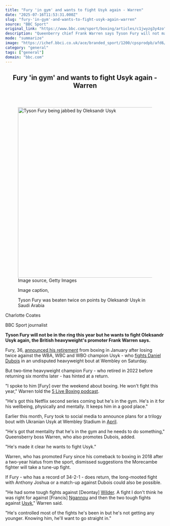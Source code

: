 ```yaml
---
title: "Fury 'in gym' and wants to fight Usyk again - Warren"
date: "2025-07-16T11:53:31.000Z"
slug: "fury-'in-gym'-and-wants-to-fight-usyk-again-warren"
source: "BBC Sport"
original_link: "https://www.bbc.com/sport/boxing/articles/c1jwyzg3y4zo"
description: "Queenberry chief Frank Warren says Tyson Fury will not make a boxing comeback this year but he wants to fight Oleksandr Usyk again."
mode: "summarize"
image: "https://ichef.bbci.co.uk/ace/branded_sport/1200/cpsprodpb/afd6/live/b17f3250-6234-11f0-a990-2d25b54d63aa.jpg"
category: "general"
tags: ["general"]
domain: "bbc.com"
---
```

<div id="readability-page-1" class="page"><div><main id="main-content" data-testid="main-content"><article id="urn-bbc-ares--article-c1jwyzg3y4zo"><header data-component="headline-block"><h2 id="main-heading" type="headline" tabindex="-1"><span role="text">Fury 'in gym' and wants to fight Usyk again - Warren</span></h2></header><div data-component="image-block"><figure><p><span><picture><source srcset="https://ichef.bbci.co.uk/ace/standard/240/cpsprodpb/afd6/live/b17f3250-6234-11f0-a990-2d25b54d63aa.jpg.webp 240w, https://ichef.bbci.co.uk/ace/standard/320/cpsprodpb/afd6/live/b17f3250-6234-11f0-a990-2d25b54d63aa.jpg.webp 320w, https://ichef.bbci.co.uk/ace/standard/480/cpsprodpb/afd6/live/b17f3250-6234-11f0-a990-2d25b54d63aa.jpg.webp 480w, https://ichef.bbci.co.uk/ace/standard/624/cpsprodpb/afd6/live/b17f3250-6234-11f0-a990-2d25b54d63aa.jpg.webp 624w, https://ichef.bbci.co.uk/ace/standard/800/cpsprodpb/afd6/live/b17f3250-6234-11f0-a990-2d25b54d63aa.jpg.webp 800w" type="image/webp"><img alt="Tyson Fury being jabbed by Oleksandr Usyk" src="https://ichef.bbci.co.uk/ace/standard/955/cpsprodpb/afd6/live/b17f3250-6234-11f0-a990-2d25b54d63aa.jpg" srcset="https://ichef.bbci.co.uk/ace/standard/240/cpsprodpb/afd6/live/b17f3250-6234-11f0-a990-2d25b54d63aa.jpg 240w, https://ichef.bbci.co.uk/ace/standard/320/cpsprodpb/afd6/live/b17f3250-6234-11f0-a990-2d25b54d63aa.jpg 320w, https://ichef.bbci.co.uk/ace/standard/480/cpsprodpb/afd6/live/b17f3250-6234-11f0-a990-2d25b54d63aa.jpg 480w, https://ichef.bbci.co.uk/ace/standard/624/cpsprodpb/afd6/live/b17f3250-6234-11f0-a990-2d25b54d63aa.jpg 624w, https://ichef.bbci.co.uk/ace/standard/800/cpsprodpb/afd6/live/b17f3250-6234-11f0-a990-2d25b54d63aa.jpg 800w" width="955" height="538"></picture></span><span role="text"><span>Image source, </span>Getty Images</span></p><figcaption><span>Image caption, </span><p>Tyson Fury was beaten twice on points by Oleksandr Usyk in Saudi Arabia</p></figcaption></figure></div><div data-component="byline-block"><p>Charlotte Coates</p><p>BBC Sport journalist</p></div><div data-component="text-block"><p><b>Tyson Fury will not be in the ring this year but he wants to fight Oleksandr Usyk again, the British heavyweight's promoter Frank Warren says. </b></p><p>Fury, 36, <a href="https://www.bbc.com/sport/boxing/articles/c1wejqevx1wo">announced his retirement</a> from boxing in January after losing twice against the WBA, WBC and WBO champion Usyk - who <a href="https://www.google.com/url?sa=t&amp;source=web&amp;rct=j&amp;opi=89978449&amp;url=https://www.bbc.com/sport/boxing/articles/c5ygvve1108o&amp;ved=2ahUKEwi6pYXknsGOAxXoQkEAHf_oKQAQxfQBKAB6BAgLEAE&amp;usg=AOvVaw3txxIBqBAqQ89UUgdaJVHN">fights Daniel Dubois</a> in an undisputed heavyweight bout at Wembley on Saturday. </p><p>But two-time heavyweight champion Fury - who retired in 2022 before returning six months later - has hinted at a return. </p><p>"I spoke to him [Fury] over the weekend about boxing. He won't fight this year," Warren told the <a href="https://www.bbc.com/sounds/play/p0lqc0s5">5 Live Boxing podcast</a>.</p><p>"He's got this Netflix second series coming but he's in the gym. He's in it for his wellbeing, physically and mentally. It keeps him in a good place."</p><p>Earlier this month, Fury took to social media to announce plans for a trilogy bout with Ukranian Usyk at Wembley Stadium in <a href="https://www.bbc.com/sport/boxing/articles/c79qlxee70jo">April</a>. </p><p>"He's got that mentality that he's in the gym and he needs to do something," Queensberry boss Warren, who also promotes Dubois, added. </p><p>"He's made it clear he wants to fight Usyk." </p></div><div data-component="text-block"><p>Warren, who has promoted Fury since his comeback to boxing in 2018 after a two-year hiatus from the sport, dismissed suggestions the Morecambe fighter will take a tune-up fight. </p><p>If Fury - who has a record of 34-2-1 - does return, the long-mooted fight with Anthony Joshua or a match-up against Dubois could also be possible. </p><p>"He had some tough fights against [Deontay] <a href="https://www.bbc.com/sport/boxing/58860290">Wilder</a>. A fight I don't think he was right for against [Francis] <a href="https://www.bbc.com/sport/boxing/67252426">Ngannou</a> and then the two tough fights against <a href="https://www.bbc.com/sport/boxing/articles/c0kvpe54ky5o">Usyk</a>," Warren said. </p><p>"He's controlled most of the fights he's been in but he's not getting any younger. Knowing him, he'll want to go straight in."</p></div></article></main></div></div>